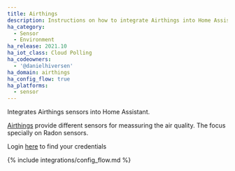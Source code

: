 ```yaml
---
title: Airthings
description: Instructions on how to integrate Airthings into Home Assistant.
ha_category:
  - Sensor
  - Environment
ha_release: 2021.10
ha_iot_class: Cloud Polling
ha_codeowners:
  - '@danielhiversen'
ha_domain: airthings
ha_config_flow: true
ha_platforms:
  - sensor
---
```


Integrates Airthings sensors into Home Assistant.

[Airthings](https://www.airthings.com/) provide different sensors for meassuring the air quality. The focus specially on Radon sensors.


Login [here](https://dashboard.airthings.com/integrations/api-integration) to find your credentials

{% include integrations/config_flow.md %}
